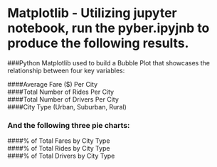 # Matplotlib - Utilizing jupyter notebook, run the pyber.ipyjnb to produce the following results.  

###Python Matplotlib used to build a Bubble Plot that showcases the relationship between four key variables:  

####Average Fare ($) Per City  
####Total Number of Rides Per City  
####Total Number of Drivers Per City  
####City Type (Urban, Suburban, Rural)  

### And the following three pie charts:  

####% of Total Fares by City Type  
####% of Total Rides by City Type  
####% of Total Drivers by City Type  
